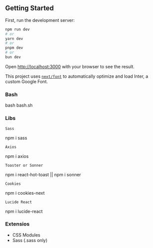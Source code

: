 ## Getting Started

First, run the development server:

```bash
npm run dev
# or
yarn dev
# or
pnpm dev
# or
bun dev
```

Open [http://localhost:3000](http://localhost:3000) with your browser to see the result.

This project uses [`next/font`](https://nextjs.org/docs/basic-features/font-optimization) to automatically optimize and load Inter, a custom Google Font.

### Bash

bash bash.sh

### Libs

`Sass`

npm i sass

`Axios`

npm i axios

`Toaster or Sonner`

npm i react-hot-toast || npm i sonner

`Cookies`

npm i cookies-next

`Lucide React`

npm i lucide-react

### Extensios

- CSS Modules
- Sass (.sass only)


